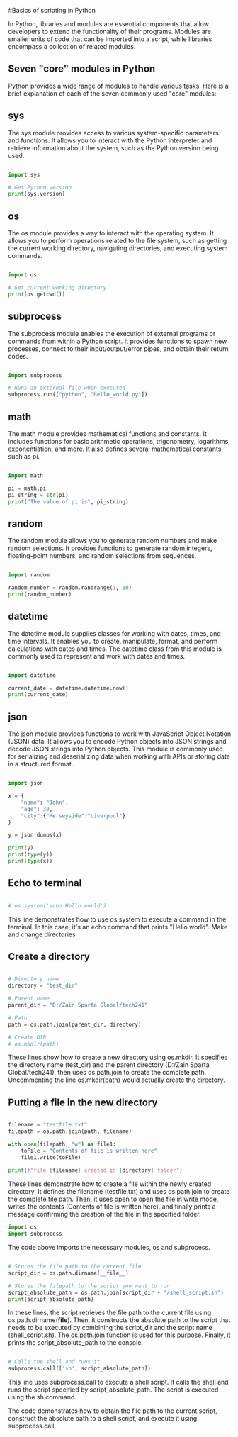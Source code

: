 #Basics of scripting in Python


In Python, libraries and modules are essential components that allow developers to extend the functionality of their programs. Modules are smaller units of code that can be imported into a script, while libraries encompass a collection of related modules.
## Seven "core" modules in Python

Python provides a wide range of modules to handle various tasks. Here is a brief explanation of each of the seven commonly used "core" modules:
## sys

The sys module provides access to various system-specific parameters and functions. It allows you to interact with the Python interpreter and retrieve information about the system, such as the Python version being used.

```python

import sys

# Get Python version
print(sys.version)
```
## os

The os module provides a way to interact with the operating system. It allows you to perform operations related to the file system, such as getting the current working directory, navigating directories, and executing system commands.

```python

import os

# Get current working directory
print(os.getcwd())
```

## subprocess

The subprocess module enables the execution of external programs or commands from within a Python script. It provides functions to spawn new processes, connect to their input/output/error pipes, and obtain their return codes.

```python

import subprocess

# Runs an external file when executed
subprocess.run(["python", "hello_world.py"])
```
## math

The math module provides mathematical functions and constants. It includes functions for basic arithmetic operations, trigonometry, logarithms, exponentiation, and more. It also defines several mathematical constants, such as pi.

```python

import math

pi = math.pi
pi_string = str(pi)
print("The value of pi is", pi_string)
```
## random

The random module allows you to generate random numbers and make random selections. It provides functions to generate random integers, floating-point numbers, and random selections from sequences.

```python

import random

random_number = random.randrange(1, 10)
print(random_number)
```
## datetime

The datetime module supplies classes for working with dates, times, and time intervals. It enables you to create, manipulate, format, and perform calculations with dates and times. The datetime class from this module is commonly used to represent and work with dates and times.

```python

import datetime

current_date = datetime.datetime.now()
print(current_date)
```
## json

The json module provides functions to work with JavaScript Object Notation (JSON) data. It allows you to encode Python objects into JSON strings and decode JSON strings into Python objects. This module is commonly used for serializing and deserializing data when working with APIs or storing data in a structured format.

``` python

import json

x = {
    "name": "John",
    "age": 30,
    "city":{"Merseyside":"Liverpool"}
}

y = json.dumps(x)

print(y)
print(type(y))
print(type(x))
```

## Echo to terminal

```python

# os.system('echo Hello world')
```

This line demonstrates how to use os.system to execute a command in the terminal. In this case, it's an echo command that prints "Hello world".
Make and change directories
## Create a directory

```python

# Directory name
directory = "test_dir"

# Parent name
parent_dir = "D:/Zain Sparta Global/tech241"

# Path
path = os.path.join(parent_dir, directory)

# Create DIR
# os.mkdir(path)
```
These lines show how to create a new directory using os.mkdir. It specifies the directory name (test_dir) and the parent directory (D:/Zain Sparta Global/tech241), then uses os.path.join to create the complete path. Uncommenting the line os.mkdir(path) would actually create the directory.

## Putting a file in the new directory

``` python

filename = "testfile.txt"
filepath = os.path.join(path, filename)

with open(filepath, "w") as file1:
    toFile = "Contents of file is written here"
    file1.write(toFile)
    
print(f"file {filename} created in {directory} folder")
```
These lines demonstrate how to create a file within the newly created directory. It defines the filename (testfile.txt) and uses os.path.join to create the complete file path. Then, it uses open to open the file in write mode, writes the contents (Contents of file is written here), and finally prints a message confirming the creation of the file in the specified folder.

```python
import os
import subprocess
```
The code above imports the necessary modules, os and subprocess.

```python

# Stores the file path to the current file
script_dir = os.path.dirname(__file__)

# Stores the filepath to the script you want to run
script_absolute_path = os.path.join(script_dir + "/shell_script.sh")
print(script_absolute_path)
```
In these lines, the script retrieves the file path to the current file using os.path.dirname(__file__). Then, it constructs the absolute path to the script that needs to be executed by combining the script_dir and the script name (shell_script.sh). The os.path.join function is used for this purpose. Finally, it prints the script_absolute_path to the console.

```python

# Calls the shell and runs it
subprocess.call(['sh', script_absolute_path])
```
This line uses subprocess.call to execute a shell script. It calls the shell and runs the script specified by script_absolute_path. The script is executed using the sh command.

The code demonstrates how to obtain the file path to the current script, construct the absolute path to a shell script, and execute it using subprocess.call.
